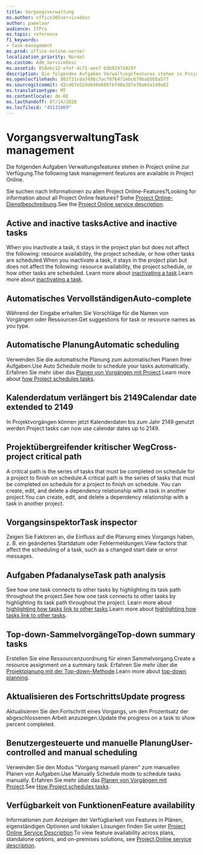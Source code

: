 ```yaml
---
title: Vorgangsverwaltung
ms.author: office365servicedesc
author: pamelaar
audience: ITPro
ms.topic: reference
f1_keywords:
- task-management
ms.prod: office-online-server
localization_priority: Normal
ms.custom: Adm_ServiceDesc
ms.assetid: 018ebc12-efef-4cf1-aee7-b3b024749297
description: Die folgenden Aufgaben Verwaltungsfeatures stehen in Project online zur Verfügung.
ms.openlocfilehash: 803721cda7498c7acf876471ebc679bab5b5a577
ms.sourcegitcommit: d2cd67e52dd646b68bfbfd8a387e70a6da140a62
ms.translationtype: MT
ms.contentlocale: de-DE
ms.lasthandoff: 07/14/2020
ms.locfileid: "45131069"
---
```

# <a name="task-management"></a><span data-ttu-id="4a191-103">Vorgangsverwaltung</span><span class="sxs-lookup"><span data-stu-id="4a191-103">Task management</span></span>

<span data-ttu-id="4a191-104">Die folgenden Aufgaben Verwaltungsfeatures stehen in Project online zur Verfügung.</span><span class="sxs-lookup"><span data-stu-id="4a191-104">The following task management features are available in Project Online.</span></span>
  
<span data-ttu-id="4a191-105">Sie suchen nach Informationen zu allen Project Online-Features?</span><span class="sxs-lookup"><span data-stu-id="4a191-105">Looking for information about all Project Online features?</span></span> <span data-ttu-id="4a191-106">Siehe [Project Online-Dienstbeschreibung](project-online-service-description.md).</span><span class="sxs-lookup"><span data-stu-id="4a191-106">See the [Project Online service description](project-online-service-description.md).</span></span>
  
## <a name="active-and-inactive-tasks"></a><span data-ttu-id="4a191-107">Active and inactive tasks</span><span class="sxs-lookup"><span data-stu-id="4a191-107">Active and inactive tasks</span></span>

<span data-ttu-id="4a191-108">When you inactivate a task, it stays in the project plan but does not affect the following: resource availability, the project schedule, or how other tasks are scheduled.</span><span class="sxs-lookup"><span data-stu-id="4a191-108">When you inactivate a task, it stays in the project plan but does not affect the following: resource availability, the project schedule, or how other tasks are scheduled.</span></span> <span data-ttu-id="4a191-109">Learn more about [inactivating a task](https://go.microsoft.com/fwlink/p/?LinkId=271335).</span><span class="sxs-lookup"><span data-stu-id="4a191-109">Learn more about [inactivating a task](https://go.microsoft.com/fwlink/p/?LinkId=271335).</span></span>
  
## <a name="auto-complete"></a><span data-ttu-id="4a191-110">Automatisches Vervollständigen</span><span class="sxs-lookup"><span data-stu-id="4a191-110">Auto-complete</span></span>

<span data-ttu-id="4a191-111">Während der Eingabe erhalten Sie Vorschläge für die Namen von Vorgängen oder Ressourcen.</span><span class="sxs-lookup"><span data-stu-id="4a191-111">Get suggestions for task or resource names as you type.</span></span> 
  
## <a name="automatic-scheduling"></a><span data-ttu-id="4a191-112">Automatische Planung</span><span class="sxs-lookup"><span data-stu-id="4a191-112">Automatic scheduling</span></span>

<span data-ttu-id="4a191-113">Verwenden Sie die automatische Planung zum automatischen Planen Ihrer Aufgaben.</span><span class="sxs-lookup"><span data-stu-id="4a191-113">Use Auto Schedule mode to schedule your tasks automatically.</span></span> <span data-ttu-id="4a191-114">Erfahren Sie mehr über das [Planen von Vorgängen mit Project](https://go.microsoft.com/fwlink/p/?LinkId=271331).</span><span class="sxs-lookup"><span data-stu-id="4a191-114">Learn more about [how Project schedules tasks](https://go.microsoft.com/fwlink/p/?LinkId=271331).</span></span> 
  
## <a name="calendar-date-extended-to-2149"></a><span data-ttu-id="4a191-115">Kalenderdatum verlängert bis 2149</span><span class="sxs-lookup"><span data-stu-id="4a191-115">Calendar date extended to 2149</span></span>

<span data-ttu-id="4a191-116">In Projektvorgängen können jetzt Kalenderdaten bis zum Jahr 2149 genutzt werden.</span><span class="sxs-lookup"><span data-stu-id="4a191-116">Project tasks can now use calendar dates up to 2149.</span></span> 
  
## <a name="cross-project-critical-path"></a><span data-ttu-id="4a191-117">Projektübergreifender kritischer Weg</span><span class="sxs-lookup"><span data-stu-id="4a191-117">Cross-project critical path</span></span>

<span data-ttu-id="4a191-118">A critical path is the series of tasks that must be completed on schedule for a project to finish on schedule.</span><span class="sxs-lookup"><span data-stu-id="4a191-118">A critical path is the series of tasks that must be completed on schedule for a project to finish on schedule.</span></span> <span data-ttu-id="4a191-119">You can create, edit, and delete a dependency relationship with a task in another project.</span><span class="sxs-lookup"><span data-stu-id="4a191-119">You can create, edit, and delete a dependency relationship with a task in another project.</span></span> 
  
## <a name="task-inspector"></a><span data-ttu-id="4a191-120">Vorgangsinspektor</span><span class="sxs-lookup"><span data-stu-id="4a191-120">Task inspector</span></span>

<span data-ttu-id="4a191-121">Zeigen Sie Faktoren an, die Einfluss auf die Planung eines Vorgangs haben, z. B. ein geändertes Startdatum oder Fehlermeldungen.</span><span class="sxs-lookup"><span data-stu-id="4a191-121">View factors that affect the scheduling of a task, such as a changed start date or error messages.</span></span>
  
## <a name="task-path-analysis"></a><span data-ttu-id="4a191-122">Aufgaben Pfadanalyse</span><span class="sxs-lookup"><span data-stu-id="4a191-122">Task path analysis</span></span>

<span data-ttu-id="4a191-123">See how one task connects to other tasks by highlighting its task path throughout the project.</span><span class="sxs-lookup"><span data-stu-id="4a191-123">See how one task connects to other tasks by highlighting its task path throughout the project.</span></span> <span data-ttu-id="4a191-124">Learn more about [highlighting how tasks link to other tasks](https://go.microsoft.com/fwlink/p/?LinkId=271345).</span><span class="sxs-lookup"><span data-stu-id="4a191-124">Learn more about [highlighting how tasks link to other tasks](https://go.microsoft.com/fwlink/p/?LinkId=271345).</span></span>
  
## <a name="top-down-summary-tasks"></a><span data-ttu-id="4a191-125">Top-down-Sammelvorgänge</span><span class="sxs-lookup"><span data-stu-id="4a191-125">Top-down summary tasks</span></span>

<span data-ttu-id="4a191-126">Erstellen Sie eine Ressourcenzuordnung für einen Sammelvorgang.</span><span class="sxs-lookup"><span data-stu-id="4a191-126">Create a resource assignment on a summary task.</span></span> <span data-ttu-id="4a191-127">Erfahren Sie mehr über die [Projektplanung mit der Top-down-Methode](https://go.microsoft.com/fwlink/p/?LinkId=271333).</span><span class="sxs-lookup"><span data-stu-id="4a191-127">Learn more about [top-down planning](https://go.microsoft.com/fwlink/p/?LinkId=271333).</span></span>
  
## <a name="update-progress"></a><span data-ttu-id="4a191-128">Aktualisieren des Fortschritts</span><span class="sxs-lookup"><span data-stu-id="4a191-128">Update progress</span></span>

<span data-ttu-id="4a191-129">Aktualisieren Sie den Fortschritt eines Vorgangs, um den Prozentsatz der abgeschlossenen Arbeit anzuzeigen.</span><span class="sxs-lookup"><span data-stu-id="4a191-129">Update the progress on a task to show percent completed.</span></span>
  
## <a name="user-controlled-and-manual-scheduling"></a><span data-ttu-id="4a191-130">Benutzergesteuerte und manuelle Planung</span><span class="sxs-lookup"><span data-stu-id="4a191-130">User-controlled and manual scheduling</span></span>

<span data-ttu-id="4a191-131">Verwenden Sie den Modus "Vorgang manuell planen" zum manuellen Planen von Aufgaben.</span><span class="sxs-lookup"><span data-stu-id="4a191-131">Use Manually Schedule mode to schedule tasks manually.</span></span> <span data-ttu-id="4a191-132">Erfahren Sie mehr über das [Planen von Vorgängen mit Project](https://go.microsoft.com/fwlink/p/?LinkId=271331).</span><span class="sxs-lookup"><span data-stu-id="4a191-132">See [How Project schedules tasks](https://go.microsoft.com/fwlink/p/?LinkId=271331).</span></span>
  
## <a name="feature-availability"></a><span data-ttu-id="4a191-133">Verfügbarkeit von Funktionen</span><span class="sxs-lookup"><span data-stu-id="4a191-133">Feature availability</span></span>

<span data-ttu-id="4a191-134">Informationen zum Anzeigen der Verfügbarkeit von Features in Plänen, eigenständigen Optionen und lokalen Lösungen finden Sie unter [Project Online Service Description](project-online-service-description.md).</span><span class="sxs-lookup"><span data-stu-id="4a191-134">To view feature availability across plans, standalone options, and on-premises solutions, see [Project Online service description](project-online-service-description.md).</span></span>
  